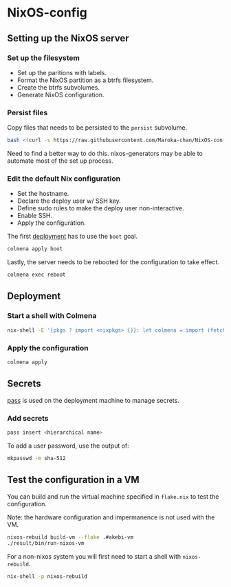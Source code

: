 # NixOS-config

## Setting up the NixOS server

### Set up the filesystem

- Set up the paritions with labels.
- Format the NixOS partition as a btrfs filesystem.
- Create the btrfs subvolumes.
- Generate NixOS configuration.

### Persist files

Copy files that needs to be persisted to the `persist` subvolume.

```bash
bash <(curl -s https://raw.githubusercontent.com/Maroka-chan/NixOS-config/master/scripts/nixos/persist-files.sh)
```

Need to find a better way to do this.
nixos-generators may be able to automate most of the set up process.

### Edit the default Nix configuration

- Set the hostname.
- Declare the deploy user w/ SSH key.
- Define sudo rules to make the deploy user non-interactive.
- Enable SSH.
- Apply the configuration.

The first [deployment](#deployment) has to use the `boot` goal.

```bash
colmena apply boot
```

Lastly, the server needs to be rebooted for the configuration to take effect.

```bash
colmena exec reboot
```

## Deployment

### Start a shell with Colmena

```bash
nix-shell -E '{pkgs ? import <nixpkgs> {}}: let colmena = import (fetchTarball "https://github.com/zhaofengli/colmena/archive/master.tar.gz"); in  pkgs.mkShell { buildInputs = [ colmena ]; }'
```

### Apply the configuration

```bash
colmena apply
```

## Secrets

[pass](https://www.passwordstore.org/) is used on the deployment machine to manage secrets.

### Add secrets

```bash
pass insert <hierarchical name>
```

To add a user password, use the output of:

```bash
mkpasswd -m sha-512
```

## Test the configuration in a VM

You can build and run the virtual machine specified in `flake.nix` to test the configuration.

Note: the hardware configuration and impermanence is not used with the VM.

```bash
nixos-rebuild build-vm --flake .#akebi-vm
./result/bin/run-nixos-vm
```

For a non-nixos system you will first need to start a shell with `nixos-rebuild`.

```bash
nix-shell -p nixos-rebuild
```
